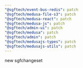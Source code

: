 ```yaml
---
"@sgftech/event-bus-redis": patch
"@sgftech/medusa-file-s3": patch
"@sgftech/medusa-react": patch
"@sgftech/medusa-js": patch
"@sgftech/admin-ui": patch
"@sgftech/medusa": patch
"@sgftech/admin": patch
"@sgftech/medusajs-types": patch
"@sgftech/medusajs-utils": patch
---
```


new sgfchangeset
